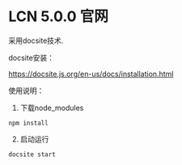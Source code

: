 # LCN 5.0.0 官网

采用docsite技术.   

docsite安装：   

https://docsite.js.org/en-us/docs/installation.html  


使用说明：  

1. 下载node_modules  

`npm install`

2. 启动运行  

`docsite start `  


